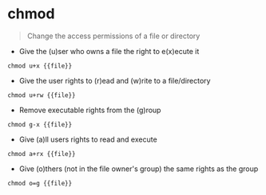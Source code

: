 # chmod

> Change the access permissions of a file or directory

- Give the (u)ser who owns a file the right to e(x)ecute it

`chmod u+x {{file}}`

- Give the user rights to (r)ead and (w)rite to a file/directory

`chmod u+rw {{file}}`

- Remove executable rights from the (g)roup 

`chmod g-x {{file}}`

- Give (a)ll users rights to read and execute

`chmod a+rx {{file}}`

- Give (o)thers (not in the file owner's group) the same rights as the group

`chmod o=g {{file}}`
